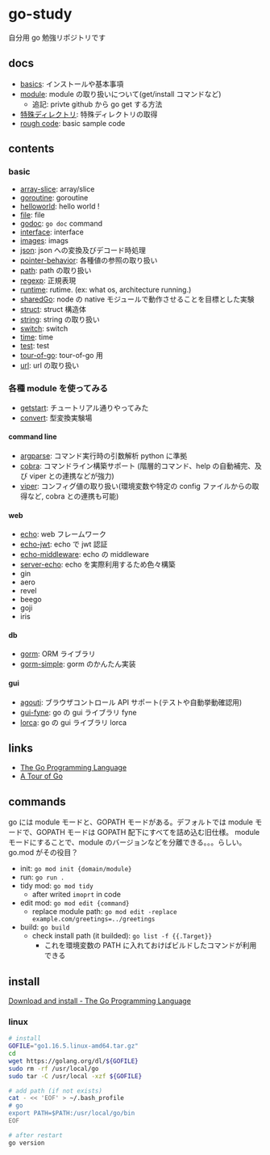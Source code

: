 # go-study

自分用 go 勉強リポジトリです

## docs

- [basics](./docs/basics.md): インストールや基本事項
- [module](./docs/module.md): module の取り扱いについて(get/install コマンドなど)
  - 追記: privte github から go get する方法
- [特殊ディレクトリ](./docs/specialDirectory.md): 特殊ディレクトリの取得
- [rough code](./rough/rough.go): basic sample code

## contents

### basic

- [array-slice](./array-slice): array/slice
- [goroutine](./goroutine): goroutine
- [helloworld](./helloworld): hello world !
- [file](./file): file
- [godoc](./godoc-study/): `go doc` command
- [interface](./interface): interface
- [images](./images): imags
- [json](./json): json への変換及びデコード時処理
- [pointer-behavior](./pointer-behavior): 各種値の参照の取り扱い
- [path](./path): path の取り扱い
- [regexp](./regexp): 正規表現
- [runtime](./runtime-study/): rutime. (ex: what os, architecture running.)
- [sharedGo](./sharedGo): node の native モジュールで動作させることを目標とした実験
- [struct](./struct): struct 構造体
- [string](./string): string の取り扱い
- [switch](./switch-study): switch
- [time](./time): time
- [test](./test): test
- [tour-of-go](./tour-of-go): tour-of-go 用
- [url](./url): url の取り扱い

### 各種 module を使ってみる

- [getstart](./getstart): チュートリアル通りやってみた
- [convert](./convert): 型変換実験場

#### command line

- [argparse](./argparse): コマンド実行時の引数解析 python に準拠
- [cobra](./cobra): コマンドライン構築サポート (階層的コマンド、help の自動補完、及び viper との連携などが強力)
- [viper](./viper): コンフィグ値の取り扱い(環境変数や特定の config ファイルからの取得など, cobra との連携も可能)

#### web

- [echo](./echo): web フレームワーク
- [echo-jwt](./echo-jwt): echo で jwt 認証
- [echo-middleware](./echo-middleware): echo の middleware
- [server-echo](./server-echo): echo を実際利用するため色々構築
- gin
- aero
- revel
- beego
- goji
- iris

#### db

- [gorm](./gorm): ORM ライブラリ
- [gorm-simple](./gorm-simple): gorm のかんたん実装

#### gui

- [agouti](./agouti): ブラウザコントロール API サポート(テストや自動挙動確認用)
- [gui-fyne](./gui-fyne): go の gui ライブラリ fyne
- [lorca](./lorca): go の gui ライブラリ lorca

## links

- [The Go Programming Language](https://golang.org/)
- [A Tour of Go](https://go-tour-jp.appspot.com/welcome/1)

## commands

go には module モードと、GOPATH モードがある。デフォルトでは module モードで、GOPATH モードは GOPATH 配下にすべてを詰め込む旧仕様。
module モードにすることで、module のバージョンなどを分離できる。。。らしい。 go.mod がその役目？

- init: `go mod init {domain/module}`
- run: `go run .`
- tidy mod: `go mod tidy`
  - after writed `imoprt` in code
- edit mod: `go mod edit {command}`
  - replace module path: `go mod edit -replace example.com/greetings=../greetings`
- build: `go build`
  - check install path (it builded): `go list -f {{.Target}}`
    - これを環境変数の PATH に入れておけばビルドしたコマンドが利用できる

## install

[Download and install - The Go Programming Language](https://golang.org/doc/install)

### linux

```bash
# install
GOFILE="go1.16.5.linux-amd64.tar.gz"
cd
wget https://golang.org/dl/${GOFILE}
sudo rm -rf /usr/local/go
sudo tar -C /usr/local -xzf ${GOFILE}

# add path (if not exists)
cat - << 'EOF' > ~/.bash_profile
# go
export PATH=$PATH:/usr/local/go/bin
EOF

# after restart
go version
```
